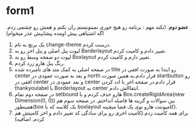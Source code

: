 # form1

**عضو دوم**:
(نکته مهم : برنامه رو هیچ جوری نمیتونستم ران بکنم و همش رو چشمی زدم. اگه اشتباهی پیش اومده پیشاپیش عذر میخوام)
1.	یک برنچ به نام change-theme درست کردم.
2.	لیوت پنل اصلی و پنل اخر رو به Barderlayout تغییر دادم و کامیت کردم.
3.	لیوت دو صفحه وسط رو به Boxlayout تغییر دارم و کامیت کردم.
4.	رنگ پنل هارو زرد کردم.
5.	در صفحه اصلی به کمک متد های نامبرده شده title رو ابتدا به صورت افقی در center و بعد به صورت عمودی در north  قرار دادم.به همین صورت startbutton رو افقی در center و بعد عمودی در center قرار دادم.در صفحه اخر با ادد کردن thankyoulabel با Borderlayout به center انتقاالش دادم.
6.	در صفحه دوم تمام setbound هارو حذف کردم و با Box.createRigidArea(new Dimension(0, 0)) بین سوالات و گزینه ها فاصله انداختم. در صفحه سوم هم همینطور(box یک کلاسه که با boxlayout کامپوننت هارو توی یک فضا میچینه).
7.	برای همه کامیت زدم.(کامیت اخری رو برای سادگی کد تغییر دادم و اخر کامیتش هم کردم. اضافیه)
